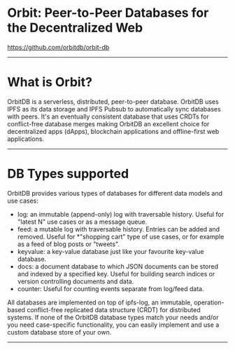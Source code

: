 # Orbit: Peer-to-Peer Databases for the Decentralized Web 

https://github.com/orbitdb/orbit-db

---
# What is Orbit?

OrbitDB is a serverless, distributed, peer-to-peer database. OrbitDB uses IPFS as its data storage and IPFS Pubsub to automatically sync databases with peers. It's an eventually consistent database that uses CRDTs for conflict-free database merges making OrbitDB an excellent choice for decentralized apps (dApps), blockchain applications and offline-first web applications.

---
# DB Types supported
OrbitDB provides various types of databases for different data models and use cases:

* log: an immutable (append-only) log with traversable history. Useful for "latest N" use cases or as a message queue.
* feed: a mutable log with traversable history. Entries can be added and removed. Useful for *"shopping cart" type of use cases, or for example as a feed of blog posts or "tweets".
* keyvalue: a key-value database just like your favourite key-value database.
* docs: a document database to which JSON documents can be stored and indexed by a specified key. Useful for building search indices or version controlling documents and data.
* counter: Useful for counting events separate from log/feed data.

All databases are implemented on top of ipfs-log, an immutable, operation-based conflict-free replicated data structure (CRDT) for distributed systems. If none of the OrbitDB database types match your needs and/or you need case-specific functionality, you can easily implement and use a custom database store of your own.

---
